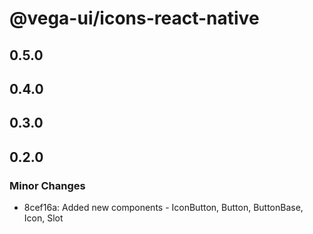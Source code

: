 # @vega-ui/icons-react-native

## 0.5.0

## 0.4.0

## 0.3.0

## 0.2.0

### Minor Changes

- 8cef16a: Added new components - IconButton, Button, ButtonBase, Icon, Slot
